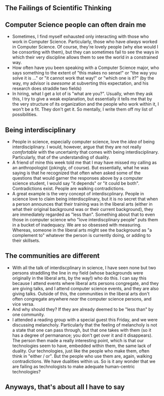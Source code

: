 ## The Failings of Scientific Thinking

## Computer Science people can often drain me
- Sometimes, I find myself exhausted only interacting with those who work in Computer Science. Particularly, those who have *always* worked in
  Computer Science. Of course, they're lovely people (why else would I be consorting with them), but they can sometimes fail to see the ways in
  which their very discipline allows them to see the world in a constrained way.
- How often have you been speaking with a Computer Science major, who says something to the extent of "this makes no sense!" or "the way you solve 
  it is ..." or "it cannot work that way!" or "which one is it?" (by the way, my advisor is *awesome* at subverting this expectation, and his research
  does straddle two fields)
- In hiring, what I get a lot of is "what are you?". Usually, when they ask this, I try to give a weak explanation, but essentially it tells me that
  by the very structure of its organization and the people who work within it, I won't be a fit. They don't get it. So mentally, I write them off my list
  of possibilities.

## Being interdisciplinary
- People in science, especially computer science, love the *idea* of being interdisciplinary. I would, however, argue that they are not really
  *comfortable* with the uncertainty that comes with being interdisciplinary. Particularly, that of the understanding of duality.
- A friend of mine this week told me that I may have missed my calling as an anthropologist (jokingly, of course). But essentially, what he was saying
  is that he recognized that often when asked some of the questions that would garner the responses above by a computer science student, I would say
  "it depends" or "it could be both". Contradictions exist. People are walking contradictions. 
- A great example is the very concept of interdiscplinary. People in science love to claim being interdiscplinary, but it is no secret that when a person
  announces that their training was in the liberal arts (either in what their original background was or their current background), they are immediately regarded as "less than". Something about that to even those in computer science who "love interdiscplinary people" puts them in a bucket of inadequacy. We are so obsessed with measuring. Whereas, 
  someone in the liberal arts might see the background as "a complement to" whatever the person is currently doing, or adding to their skillsets.

## The communities are different
- With all the talk of interdiscplinary in science, I have seen none but two persons straddling the line in my field (whose backgrounds were originally
  in the liberal arts, by the way!) who do this. I can say this because I attend events where liberal arts persons congregate, and they are giving talks,
  and I attend computer science events, and they are also giving talks. Outside of this, the communities in the liberal arts don't often congregate 
  anywhere *near* the computer science persons, and vice versa.
- And why should they? If they are already deemed to be "less than" by one community.
- I attended a reading group with a special guest this Friday, and we were discussing melancholy. Particularly that the feeling of melancholy is not a 
  state that one can pass through, but that one takes with them (so it has a degree of permanance; you don't get over it and it disappears). The person
  then made a really interesting point, which is that our technologies seem to have, embedded within them, the same lack of duality. Our technologies,
  just like the people who make them, often think in "either / or". But the people who use them are, again, walking contradictions. We have dualities
  within us. So is it any wonder that we are failing as technologists to make adequate human-centric technologies? 
  
## Anyways, that's about all I have to say
